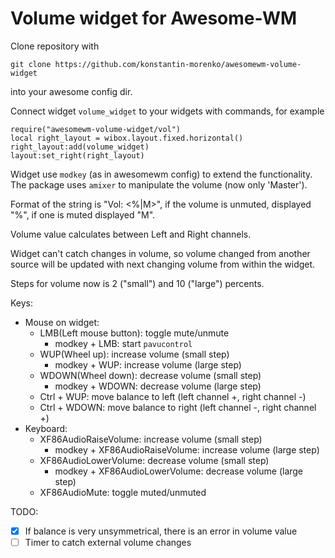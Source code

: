 
# Volume widget for Awesome-WM

Clone repository with

    git clone https://github.com/konstantin-morenko/awesomewm-volume-widget

into your awesome config dir.

Connect widget `volume_widget` to your widgets with commands, for
example

    require("awesomewm-volume-widget/vol")
    local right_layout = wibox.layout.fixed.horizontal()
    right_layout:add(volume_widget)
    layout:set_right(right_layout)

Widget use `modkey` (as in awesomewm config) to extend the
functionality.  The package uses `amixer` to manipulate the volume
(now only 'Master').

Format of the string is "Vol: <volume value in perc><%|M>", if the
volume is unmuted, displayed "%", if one is muted displayed "M".

Volume value calculates between Left and Right channels.

Widget can't catch changes in volume, so volume changed from another
source will be updated with next changing volume from within the
widget.

Steps for volume now is 2 ("small") and 10 ("large") percents.

Keys:
- Mouse on widget:
  - LMB(Left mouse button): toggle mute/unmute
    - modkey + LMB: start `pavucontrol`
  - WUP(Wheel up): increase volume (small step)
    - modkey + WUP: increase volume (large step)
  - WDOWN(Wheel down): decrease volume (small step)
    - modkey + WDOWN: decrease volume (large step)
  - Ctrl + WUP: move balance to left (left channel +, right channel -)
  - Ctrl + WDOWN: move balance to right (left channel -, right channel +)
- Keyboard:
  - XF86AudioRaiseVolume: increase volume (small step)
    - modkey + XF86AudioRaiseVolume: increase volume (large step)
  - XF86AudioLowerVolume: decrease volume (small step)
    - modkey + XF86AudioLowerVolume: decrease volume (large step)
  - XF86AudioMute: toggle muted/unmuted

TODO:
- [X] If balance is very unsymmetrical, there is an error in volume value
- [ ] Timer to catch external volume changes
